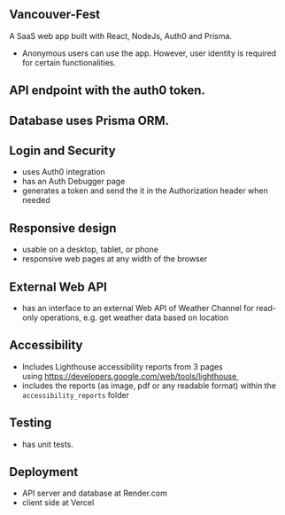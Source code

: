 ## Vancouver-Fest

A SaaS web app built with React, NodeJs, Auth0 and Prisma.

- Anonymous users can use the app. However, user identity is required for certain functionalities.

## API endpoint with the auth0 token.

## Database uses Prisma ORM.

## Login and Security 
- uses Auth0 integration
- has an Auth Debugger page
- generates a token and send the it in the Authorization header when needed

## Responsive design
- usable on a desktop, tablet, or phone
- responsive web pages at any width of the browser

## External Web API
- has an interface to an external Web API of Weather Channel for read-only operations, e.g. get weather data based on location

## Accessibility
- Includes Lighthouse accessibility reports from 3 pages using https://developers.google.com/web/tools/lighthouse 
- includes the reports (as image, pdf or any readable format) within the `accessibility_reports` folder

## Testing
- has unit tests.

## Deployment
- API server and database at Render.com
- client side at Vercel


